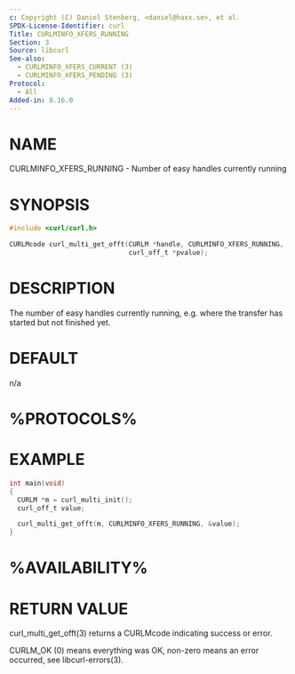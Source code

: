 ```yaml
---
c: Copyright (C) Daniel Stenberg, <daniel@haxx.se>, et al.
SPDX-License-Identifier: curl
Title: CURLMINFO_XFERS_RUNNING
Section: 3
Source: libcurl
See-also:
  - CURLMINFO_XFERS_CURRENT (3)
  - CURLMINFO_XFERS_PENDING (3)
Protocol:
  - All
Added-in: 8.16.0
---
```


# NAME

CURLMINFO_XFERS_RUNNING - Number of easy handles currently running

# SYNOPSIS

~~~c
#include <curl/curl.h>

CURLMcode curl_multi_get_offt(CURLM *handle, CURLMINFO_XFERS_RUNNING,
                              curl_off_t *pvalue);
~~~

# DESCRIPTION

The number of easy handles currently running, e.g. where the transfer has
started but not finished yet.

# DEFAULT

n/a

# %PROTOCOLS%

# EXAMPLE

~~~c
int main(void)
{
  CURLM *m = curl_multi_init();
  curl_off_t value;

  curl_multi_get_offt(m, CURLMINFO_XFERS_RUNNING, &value);
}
~~~

# %AVAILABILITY%

# RETURN VALUE

curl_multi_get_offt(3) returns a CURLMcode indicating success or error.

CURLM_OK (0) means everything was OK, non-zero means an error occurred, see
libcurl-errors(3).
